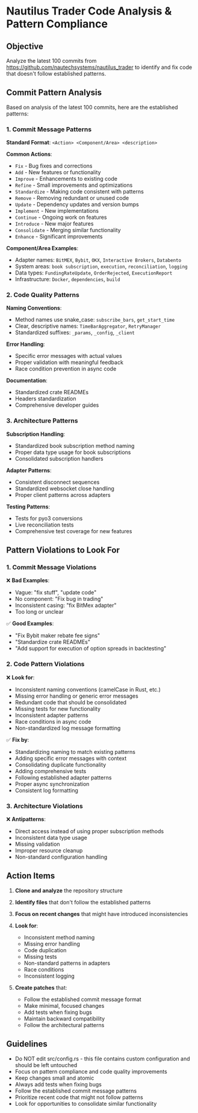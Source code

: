 # Nautilus Trader Code Analysis & Pattern Compliance

## Objective
Analyze the latest 100 commits from https://github.com/nautechsystems/nautilus_trader to identify and fix code that doesn't follow established patterns.

## Commit Pattern Analysis

Based on analysis of the latest 100 commits, here are the established patterns:

### 1. Commit Message Patterns
**Standard Format**: `<Action> <Component/Area> <description>`

**Common Actions**:
- `Fix` - Bug fixes and corrections
- `Add` - New features or functionality  
- `Improve` - Enhancements to existing code
- `Refine` - Small improvements and optimizations
- `Standardize` - Making code consistent with patterns
- `Remove` - Removing redundant or unused code
- `Update` - Dependency updates and version bumps
- `Implement` - New implementations
- `Continue` - Ongoing work on features
- `Introduce` - New major features
- `Consolidate` - Merging similar functionality
- `Enhance` - Significant improvements

**Component/Area Examples**:
- Adapter names: `BitMEX`, `Bybit`, `OKX`, `Interactive Brokers`, `Databento`
- System areas: `book subscription`, `execution`, `reconciliation`, `logging`
- Data types: `FundingRateUpdate`, `OrderRejected`, `ExecutionReport`
- Infrastructure: `Docker`, `dependencies`, `build`

### 2. Code Quality Patterns

**Naming Conventions**:
- Method names use snake_case: `subscribe_bars`, `get_start_time`
- Clear, descriptive names: `TimeBarAggregator`, `RetryManager`
- Standardized suffixes: `_params`, `_config`, `_client`

**Error Handling**:
- Specific error messages with actual values
- Proper validation with meaningful feedback
- Race condition prevention in async code

**Documentation**:
- Standardized crate READMEs
- Headers standardization
- Comprehensive developer guides

### 3. Architecture Patterns

**Subscription Handling**:
- Standardized book subscription method naming
- Proper data type usage for book subscriptions
- Consolidated subscription handlers

**Adapter Patterns**:
- Consistent disconnect sequences
- Standardized websocket close handling
- Proper client patterns across adapters

**Testing Patterns**:
- Tests for pyo3 conversions
- Live reconciliation tests
- Comprehensive test coverage for new features

## Pattern Violations to Look For

### 1. Commit Message Violations
❌ **Bad Examples**:
- Vague: "fix stuff", "update code"
- No component: "Fix bug in trading"
- Inconsistent casing: "fix BitMex adapter"
- Too long or unclear

✅ **Good Examples**:
- "Fix Bybit maker rebate fee signs"
- "Standardize crate READMEs"
- "Add support for execution of option spreads in backtesting"

### 2. Code Pattern Violations
❌ **Look for**:
- Inconsistent naming conventions (camelCase in Rust, etc.)
- Missing error handling or generic error messages
- Redundant code that should be consolidated
- Missing tests for new functionality
- Inconsistent adapter patterns
- Race conditions in async code
- Non-standardized log message formatting

✅ **Fix by**:
- Standardizing naming to match existing patterns
- Adding specific error messages with context
- Consolidating duplicate functionality
- Adding comprehensive tests
- Following established adapter patterns
- Proper async synchronization
- Consistent log formatting

### 3. Architecture Violations
❌ **Antipatterns**:
- Direct access instead of using proper subscription methods
- Inconsistent data type usage
- Missing validation
- Improper resource cleanup
- Non-standard configuration handling

## Action Items

1. **Clone and analyze** the repository structure
2. **Identify files** that don't follow the established patterns
3. **Focus on recent changes** that might have introduced inconsistencies
4. **Look for**:
   - Inconsistent method naming
   - Missing error handling
   - Code duplication
   - Missing tests
   - Non-standard patterns in adapters
   - Race conditions
   - Inconsistent logging

5. **Create patches** that:
   - Follow the established commit message format
   - Make minimal, focused changes
   - Add tests when fixing bugs
   - Maintain backward compatibility
   - Follow the architectural patterns

## Guidelines

- Do NOT edit src/config.rs - this file contains custom configuration and should be left untouched
- Focus on pattern compliance and code quality improvements
- Keep changes small and atomic
- Always add tests when fixing bugs
- Follow the established commit message patterns
- Prioritize recent code that might not follow patterns
- Look for opportunities to consolidate similar functionality
